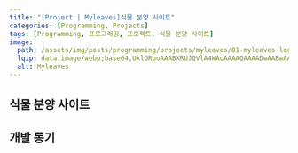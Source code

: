 ```yaml
---
title: "[Project | Myleaves]식물 분양 사이트"
categories: [Programming, Projects]
tags: [Programming, 프로그래밍, 프로젝트, 식물 분양 사이트]
image:
  path: /assets/img/posts/programming/projects/myleaves/01-myleaves-logo.jpg
  lqip: data:image/webp;base64,UklGRpoAAABXRUJQVlA4WAoAAAAQAAAADwAABwAAQUxQSDIAAAARL0AmbZurmr57yyIiqE8oiG0bejIYEQTgqiDA9vqnsUSI6H+oAERp2HZ65qP/VIAWAFZQOCBCAAAA8AEAnQEqEAAIAAVAfCWkAALp8sF8rgRgAP7o9FDvMCkMde9PK7euH5M1m6VWoDXf2FkP3BqV0ZYbO6NA/VFIAAAA
  alt: Myleaves
---
```


## 식물 분양 사이트

## 개발 동기